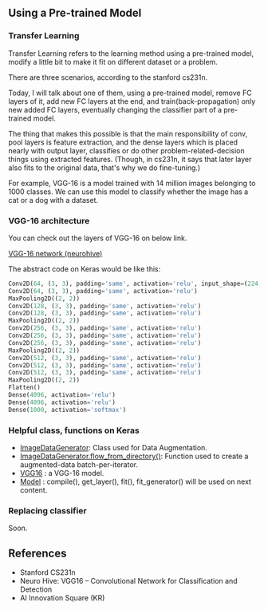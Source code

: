 ## Using a Pre-trained Model

### Transfer Learning

Transfer Learning refers to the learning method using a pre-trained model, modify 
a little bit to make it fit on different dataset or a problem.

There are three scenarios, according to the stanford cs231n.

Today, I will talk about one of them, using a pre-trained model,
remove FC layers of it, add new FC layers at the end, 
and train(back-propagation) only new added FC layers,
eventually changing the classifier part of a pre-trained model.

The thing that makes this possible is that the main responsibility of conv, pool layers
is feature extraction, and the dense layers which is placed nearly with output layer,
classifies or do other problem-related-decision things using extracted features.
(Though, in cs231n, it says that later layer also fits to the original data, that's why we do fine-tuning.)

For example, VGG-16 is a model trained with 14 million images belonging to 1000 classes.
We can use this model to classify whether the image has a cat or a dog with a dataset.

### VGG-16 architecture

You can check out the layers of VGG-16 on below link.

[VGG-16 network (neurohive)](https://neurohive.io/en/popular-networks/vgg16/)

The abstract code on Keras would be like this:

```python
Conv2D(64, (3, 3), padding='same', activation='relu', input_shape=(224, 224, 3))
Conv2D(64, (3, 3), padding='same', activation='relu')
MaxPooling2D((2, 2))
Conv2D(128, (3, 3), padding='same', activation='relu')
Conv2D(128, (3, 3), padding='same', activation='relu')
MaxPooling2D((2, 2))
Conv2D(256, (3, 3), padding='same', activation='relu')
Conv2D(256, (3, 3), padding='same', activation='relu')
Conv2D(256, (3, 3), padding='same', activation='relu')
MaxPooling2D((2, 2))
Conv2D(512, (3, 3), padding='same', activation='relu')
Conv2D(512, (3, 3), padding='same', activation='relu')
Conv2D(512, (3, 3), padding='same', activation='relu')
MaxPooling2D((2, 2))
Flatten()
Dense(4096, activation='relu')
Dense(4096, activation='relu')
Dense(1000, activation='softmax')
```

### Helpful class, functions on Keras

- [ImageDataGenerator](https://keras.io/api/preprocessing/image/#imagedatagenerator-class):
Class used for Data Augmentation.
- [ImageDataGenerator.flow_from_directory()](https://keras.io/api/preprocessing/image/#flowfromdirectory-method):
Function used to create a augmented-data batch-per-iterator. 
- [VGG16](https://keras.io/api/applications/vgg/#vgg16-and-vgg19)
: a VGG-16 model.
- [Model](https://keras.io/api/models/model/)
: compile(), get_layer(), fit(), fit_generator() will be used on next content.

### Replacing classifier

Soon.

## References

- Stanford CS231n
- Neuro Hive: VGG16 – Convolutional Network for Classification and Detection 
- AI Innovation Square (KR)
